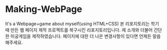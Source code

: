 # Making-WebPage
It's a Webpage+game about myself(using HTML+CSS)
본 리포지토리는 학기 때 만든 웹 페이지 제작 프로젝트를 복구시킨 리포지토리입니다.
제 소개와 더불어 간단한 미궁게임을 제작하였습니다.
페이지에 대한 더 나은 변경사항이 있다면 언제든 말씀해주세요.
